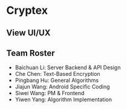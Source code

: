 # Cryptex

## View UI/UX

## Team Roster

- Baichuan Li: Server Backend \& API Design
- Che Chen: Text-Based Encryption
- Pingbang Hu: General Algorithms
- Jiajun Wang: Android Specific Coding
- Siwei Wang: PM \& Frontend
- Yiwen Yang: Algorithm Implementation
